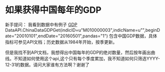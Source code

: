 # 如果获得中国每年的GDP

新手提问：
我看到数据中有例子
[GDP](https://uqer.datayes.com/help/api/search/ChinaDataGDPGet?page=1)
DataAPI.ChinaDataGDPGet(indicID=u"M010000003",indicName=u"",beginDate="20010101",endDate="20160501",pandas="1")
包含中国GDP数据，具体指标可参见API文档；历史数据从1984年开始，按季更新。

但是我找不到API文档，我想得出中国每年的GDP的绝对数量，然后按年画出曲线。不知道如何使用这个api,这个只有每个季度累加，我不知道如何只筛选YYYY-12-31的数据。请问大家谁有方法啊？谢谢了